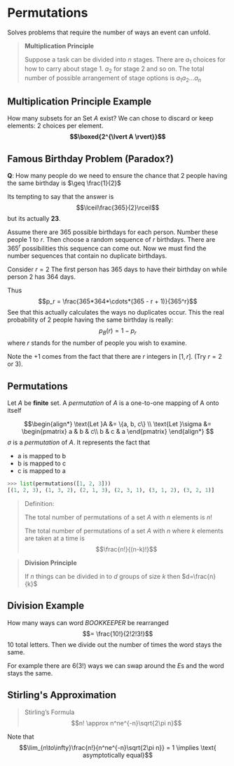 # Permutations
Solves problems that require the number of ways an event can unfold.

> **Multiplication Principle**
> 
> Suppose a task can be divided into $n$ stages. There are $a_1$ choices for how to carry about stage 1. $a_2$ for stage 2 and so on. The total number of possible arrangement of stage options is $a_1a_2\dotso a_n$

## Multiplication Principle Example
How many subsets for an Set $A$ exist? 
We can chose to discard or keep elements: 2 choices per element. 
**$$\boxed{2^{\lvert A \rvert}}$$**

## Famous Birthday Problem (Paradox?)
**Q**: How many people do we need to ensure the chance that 2 people having the same birthday is $\geq \frac{1}{2}$

Its tempting to say that the answer is 
$$\lceil\frac{365}{2}\rceil$$
but its actually **$23$**.

Assume there are 365 possible birthdays for each person. Number these people $1$ to $r$. Then choose a random sequence of $r$ birthdays. There are $365^r$ possibilities this sequence can come out. Now we must find the number sequences that contain no duplicate birthdays.

Consider $r = 2$
The first person has $365$ days to have their birthday on while person 2 has $364$ days. 

Thus
$$p_r = \frac{365*364*\cdots*(365 - r + 1)}{365^r}$$
See that this actually calculates the ways no duplicates occur.
This the real probability of 2 people having the same birthday is really:
$$p_B(r) = 1 - p_r$$
where $r$ stands for the number of people you wish to examine. 

Note the $+1$ comes from the fact that there are $r$ integers in $[1, r]$. (Try $r = 2$ or $3$).

## Permutations 
Let $A$ be **finite** set. A *permutation* of $A$ is a one-to-one mapping of A onto itself 


$$\begin{align*}
\text{Let }A &= \{a, b, c\} \\
\text{Let }\sigma &= 
\begin{pmatrix}  
	a & b & c\\  
	b & c & a  
	\end{pmatrix}
\end{align*}
$$
$\sigma$ is a *permutation* of $A$.
It represents the fact that
- a is mapped to b
- b is mapped to c
- c is mapped to a

```python
>>> list(permutations([1, 2, 3]))
[(1, 2, 3), (1, 3, 2), (2, 1, 3), (2, 3, 1), (3, 1, 2), (3, 2, 1)] 
```

> Definition: 
> 
> The total number of permutations of a set $A$ with $n$ elements is $n!$
> 
> The total number of permutations of a set $A$ with $n$ where $k$ elements are taken at a time is 
> $$\frac{n!}{(n-k)!}$$

> **Division Principle**
> 
> If $n$ things can be divided in to $d$ groups of size $k$ then $d=\frac{n}{k}$

## Division Example
How many ways can word $BOOKKEEPER$ be rearranged
$$= \frac{10!}{2!2!3!}$$
10 total letters. Then we divide out the number of times the word stays the same.

For example there are 6($3!$) ways we can swap around the $E$s and the word stays the same.

## Stirling's Approximation
> Stirling’s Formula
> $$n! \approx n^ne^{-n}\sqrt{2\pi n}$$

Note that 
$$\lim_{n\to\infty}\frac{n!}{n^ne^{-n}\sqrt{2\pi n}} = 1 \implies \text{ asymptotically equal}$$

